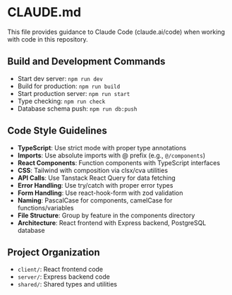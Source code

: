# CLAUDE.md

This file provides guidance to Claude Code (claude.ai/code) when working with code in this repository.

## Build and Development Commands
- Start dev server: `npm run dev`
- Build for production: `npm run build`
- Start production server: `npm run start`
- Type checking: `npm run check`
- Database schema push: `npm run db:push`

## Code Style Guidelines
- **TypeScript**: Use strict mode with proper type annotations
- **Imports**: Use absolute imports with @ prefix (e.g., `@/components`)
- **React Components**: Function components with TypeScript interfaces
- **CSS**: Tailwind with composition via clsx/cva utilities
- **API Calls**: Use Tanstack React Query for data fetching
- **Error Handling**: Use try/catch with proper error types
- **Form Handling**: Use react-hook-form with zod validation
- **Naming**: PascalCase for components, camelCase for functions/variables
- **File Structure**: Group by feature in the components directory
- **Architecture**: React frontend with Express backend, PostgreSQL database

## Project Organization
- `client/`: React frontend code
- `server/`: Express backend code
- `shared/`: Shared types and utilities